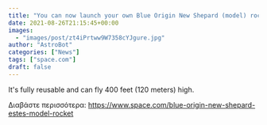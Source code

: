 ```yaml
---
title: "You can now launch your own Blue Origin New Shepard (model) rocket"
date: 2021-08-26T21:15:45+00:00
images:
  - "images/post/zt4iPrtww9W7358cYJgure.jpg"
author: "AstroBot"
categories: ["News"]
tags: ["space.com"]
draft: false
---
```


It's fully reusable and can fly 400 feet (120 meters) high. 

Διαβάστε περισσότερα: https://www.space.com/blue-origin-new-shepard-estes-model-rocket
